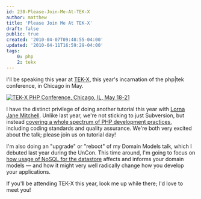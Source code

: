 ```yaml
---
id: 238-Please-Join-Me-At-TEK-X
author: matthew
title: 'Please Join Me At TEK-X'
draft: false
public: true
created: '2010-04-07T09:48:55-04:00'
updated: '2010-04-11T16:59:29-04:00'
tags:
    0: php
    2: tekx
---
```

I'll be speaking this year at [TEK-X](http://tek.phparch.com/), this year's incarnation of the php|tek conference, in Chicago in May.

[![](/uploads/TEKX_SpeakerBadge_135x135.png "TEK-X PHP Conference, Chicago, IL, May 18-21")](http://tek.phparch.com/)

<!--- EXTENDED -->

I have the distinct privilege of doing another tutorial this year with
[Lorna Jane Mitchell](http://lornajane.net/). Unlike last year, we're not sticking to
just Subversion, but instead [covering a whole spectrum of PHP development practices](http://tek.phparch.com/talks/#TEKXT02),
including coding standards and quality assurance. We're both very excited about
the talk; please join us on tutorial day!

I'm also doing an "upgrade" or "reboot" of my Domain Models talk, which I
debuted last year during the UnCon. This time around, I'm going to focus on
[how usage of NoSQL for the datastore](http://tek.phparch.com/talks/#TEKXS15)
affects and informs your domain models — and how it might very well radically
change how you develop your applications.

If you'll be attending TEK-X this year, look me up while there; I'd love to meet you!
